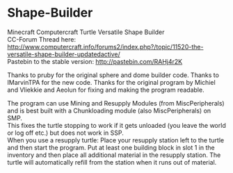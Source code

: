 Shape-Builder
=============

Minecraft Computercraft Turtle Versatile Shape Builder  
CC-Forum Thread here: http://www.computercraft.info/forums2/index.php?/topic/11520-the-versatile-shape-builder-updatedactive/  
Pastebin to the stable version: http://pastebin.com/RAHj4r2K

Thanks to pruby for the original sphere and dome builder code. Thanks to IMarvinTPA for the new code.
Thanks for the original program by Michiel and Vliekkie and Aeolun for fixing and making the program readable.

The program can use Mining and Resupply Modules (from MiscPeripherals) and is best built with a Chunkloading module (also MiscPeripherals) on SMP.  
This fixes the turtle stopping to work if it gets unloaded (you leave the world or log off etc.) but does not work in SSP.  
When you use a resupply turtle: Place your resupply station left to the turtle and then start the program.
Put at least one building block in slot 1 in the inventory and then place all additional material in the resupply station. 
The turtle will automatically refill from the station when it runs out of material.
